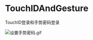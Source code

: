 # TouchIDAndGesture
TouchID登录和手势密码登录


![设置手势密码.gif](https://upload-images.jianshu.io/upload_images/979175-6e4a855853ea9954.gif?imageMogr2/auto-orient/strip)

